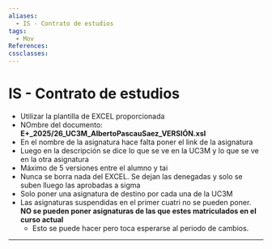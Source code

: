 ```yaml
---
aliases:
  - IS - Contrato de estudios
tags:
  - Mov
References: 
cssclasses:
---
```

# IS - Contrato de estudios
+ Utilizar la plantilla de EXCEL proporcionada 
+ NOmbre del documento: **E+\_2025/26_UC3M_AlbertoPascauSaez_VERSIÓN.xsl**
+ En el nombre de la asignatura hace falta poner el link de la asignatura
+ Luego en la descripción se dice lo que se ve en la UC3M y lo que se ve en la otra asignatura
+ Máximo de 5 versiones entre el alumno y tai
+ Nunca se borra nada del EXCEL. Se dejan las denegadas y solo se suben lluego las aprobadas a sigma
+ Solo poner una asignatura de destino por cada una de la UC3M
+ Las asignaturas suspendidas en el primer cuatri no se pueden poner. **NO se pueden poner asignaturas de las que estes matriculados en el curso actual**
	+ Esto se puede hacer pero toca esperarse al periodo de cambios. 
***